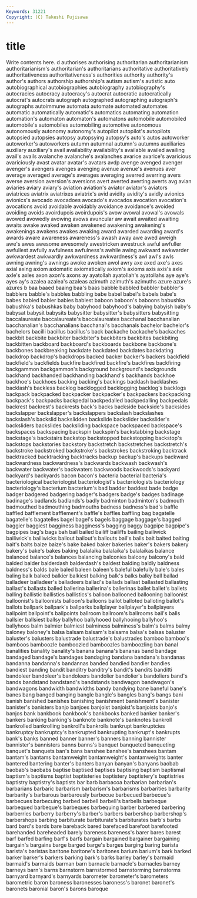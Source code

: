 ```yaml
---
Keywords: 31221 
Copyright: (C) Takeshi Fujisawa
---
```


# title

Write contents here.
d
authorises authorising authoritarian authoritarianism authoritarianism's authoritarian's authoritarians authoritative authoritatively authoritativeness
authoritativeness's authorities authority authority's author's authors authorship authorship's autism autism's
autistic auto autobiographical autobiographies autobiography autobiography's autocracies autocracy autocracy's autocrat
autocratic autocratically autocrat's autocrats autograph autographed autographing autograph's autographs autoimmune
automata automate automated automates automatic automatically automatic's automatics automating automation
automation's automaton automaton's automatons automobile automobiled automobile's automobiles automobiling automotive
autonomous autonomously autonomy autonomy's autopilot autopilot's autopilots autopsied autopsies autopsy
autopsying autopsy's auto's autos autoworker autoworker's autoworkers autumn autumnal autumn's
autumns auxiliaries auxiliary auxiliary's avail availability availability's available availed availing
avail's avails avalanche avalanche's avalanches avarice avarice's avaricious avariciously avast
avatar avatar's avatars avdp avenge avenged avenger avenger's avengers avenges
avenging avenue avenue's avenues aver average averaged average's averages averaging
averred averring avers averse aversion aversion's aversions avert averted averting
averts avg avian aviaries aviary aviary's aviation aviation's aviator aviator's
aviators aviatrices aviatrix aviatrixes aviatrix's avid avidity avidity's avidly avionics
avionics's avocado avocadoes avocado's avocados avocation avocation's avocations avoid avoidable
avoidably avoidance avoidance's avoided avoiding avoids avoirdupois avoirdupois's avow avowal
avowal's avowals avowed avowedly avowing avows avuncular aw await awaited
awaiting awaits awake awaked awaken awakened awakening awakening's awakenings awakens
awakes awaking award awarded awarding award's awards aware awareness awareness's
awash away awe awed aweigh awe's awes awesome awesomely awestricken
awestruck awful awfuller awfullest awfully awfulness awfulness's awhile awing awkward
awkwarder awkwardest awkwardly awkwardness awkwardness's awl awl's awls awning awning's
awnings awoke awoken awol awry axe axed axe's axes axial
axing axiom axiomatic axiomatically axiom's axioms axis axis's axle axle's
axles axon axon's axons ay ayatollah ayatollah's ayatollahs aye aye's
ayes ay's azalea azalea's azaleas azimuth azimuth's azimuths azure azure's
azures b baa baaed baaing baa's baas babble babbled babbler
babbler's babblers babble's babbles babbling babe babel babel's babels babe's
babes babied babier babies babiest baboon baboon's baboons babushka babushka's
babushkas baby babyhood babyhood's babying babyish baby's babysat babysit babysits
babysitter babysitter's babysitters babysitting baccalaureate baccalaureate's baccalaureates bacchanal bacchanalian bacchanalian's
bacchanalians bacchanal's bacchanals bachelor bachelor's bachelors bacilli bacillus bacillus's back
backache backache's backaches backbit backbite backbiter backbiter's backbiters backbites backbiting
backbitten backboard backboard's backboards backbone backbone's backbones backbreaking backdate backdated
backdates backdating backdrop backdrop's backdrops backed backer backer's backers backfield
backfield's backfields backfire backfired backfire's backfires backfiring backgammon backgammon's background
background's backgrounds backhand backhanded backhanding backhand's backhands backhoe backhoe's backhoes
backing backing's backings backlash backlashes backlash's backless backlog backlogged backlogging
backlog's backlogs backpack backpacked backpacker backpacker's backpackers backpacking backpack's backpacks
backpedal backpedalled backpedalling backpedals backrest backrest's backrests back's backs backside
backside's backsides backslapper backslapper's backslappers backslash backslashes backslash's backslid backslidden
backslide backslider backslider's backsliders backslides backsliding backspace backspaced backspace's backspaces
backspacing backspin backspin's backstabbing backstage backstage's backstairs backstop backstopped backstopping
backstop's backstops backstories backstory backstretch backstretches backstretch's backstroke backstroked backstroke's
backstrokes backstroking backtrack backtracked backtracking backtracks backup backup's backups backward
backwardness backwardness's backwards backwash backwash's backwater backwater's backwaters backwoods backwoods's
backyard backyard's backyards bacon bacon's bacteria bacterial bacteria's bacteriological bacteriologist
bacteriologist's bacteriologists bacteriology bacteriology's bacterium bacterium's bad badder baddest bade
badge badger badgered badgering badger's badgers badge's badges badinage badinage's
badlands badlands's badly badminton badminton's badmouth badmouthed badmouthing badmouths badness
badness's bad's baffle baffled bafflement bafflement's baffle's baffles baffling bag
bagatelle bagatelle's bagatelles bagel bagel's bagels baggage baggage's bagged baggier
baggiest bagginess bagginess's bagging baggy bagpipe bagpipe's bagpipes bag's bags
bah bail bailed bailiff bailiffs bailing bailiwick bailiwick's bailiwicks bailout
bailout's bailouts bail's bails bait baited baiting bait's baits baize
baize's bake baked baker bakeries baker's bakers bakery bakery's bake's
bakes baking balalaika balalaika's balalaikas balance balanced balance's balances balancing
balconies balcony balcony's bald balded balder balderdash balderdash's baldest balding
baldly baldness baldness's balds bale baled baleen baleen's baleful balefully
bale's bales baling balk balked balkier balkiest balking balk's balks
balky ball ballad balladeer balladeer's balladeers ballad's ballads ballast ballasted
ballasting ballast's ballasts balled ballerina ballerina's ballerinas ballet ballet's ballets
balling ballistic ballistics ballistics's balloon ballooned ballooning balloonist balloonist's balloonists
balloon's balloons ballot balloted balloting ballot's ballots ballpark ballpark's ballparks
ballplayer ballplayer's ballplayers ballpoint ballpoint's ballpoints ballroom ballroom's ballrooms ball's
balls ballsier ballsiest ballsy ballyhoo ballyhooed ballyhooing ballyhoo's ballyhoos balm
balmier balmiest balminess balminess's balm's balms balmy baloney baloney's balsa
balsam balsam's balsams balsa's balsas baluster baluster's balusters balustrade balustrade's
balustrades bamboo bamboo's bamboos bamboozle bamboozled bamboozles bamboozling ban banal
banalities banality banality's banana banana's bananas band bandage bandaged bandage's
bandages bandaging bandana bandana's bandanas bandanna bandanna's bandannas banded bandied
bandier bandies bandiest banding bandit banditry banditry's bandit's bandits banditti
bandoleer bandoleer's bandoleers bandolier bandolier's bandoliers band's bands bandstand bandstand's
bandstands bandwagon bandwagon's bandwagons bandwidth bandwidths bandy bandying bane baneful
bane's banes bang banged banging bangle bangle's bangles bang's bangs
bani banish banished banishes banishing banishment banishment's banister banister's banisters
banjo banjoes banjoist banjoist's banjoists banjo's banjos bank bankbook bankbook's
bankbooks banked banker banker's bankers banking banking's banknote banknote's banknotes
bankroll bankrolled bankrolling bankroll's bankrolls bankrupt bankruptcies bankruptcy bankruptcy's bankrupted
bankrupting bankrupt's bankrupts bank's banks banned banner banner's banners banning
bannister bannister's bannisters banns banns's banquet banqueted banqueting banquet's banquets
ban's bans banshee banshee's banshees bantam bantam's bantams bantamweight bantamweight's
bantamweights banter bantered bantering banter's banters banyan banyan's banyans baobab
baobab's baobabs baptise baptised baptises baptising baptism baptismal baptism's baptisms
baptist baptisteries baptistery baptistery's baptistries baptistry baptistry's baptists bar barb
barbacoa barbarian barbarian's barbarians barbaric barbarism barbarism's barbarisms barbarities barbarity
barbarity's barbarous barbarously barbecue barbecued barbecue's barbecues barbecuing barbed barbell
barbell's barbells barbeque barbequed barbeque's barbeques barbequing barber barbered barbering
barberries barberry barberry's barber's barbers barbershop barbershop's barbershops barbing barbiturate
barbiturate's barbiturates barb's barbs bard bard's bards bare bareback bared
barefaced barefoot barefooted barehanded bareheaded barely bareness bareness's barer bares
barest barf barfed barfing barf's barfs bargain bargained bargainer bargaining
bargain's bargains barge barged barge's barges barging baring barista barista's
baristas baritone baritone's baritones barium barium's bark barked barker barker's
barkers barking bark's barks barley barley's barmaid barmaid's barmaids barman
barn barnacle barnacle's barnacles barney barneys barn's barns barnstorm barnstormed
barnstorming barnstorms barnyard barnyard's barnyards barometer barometer's barometers barometric baron
baroness baronesses baroness's baronet baronet's baronets baronial baron's barons baroque

